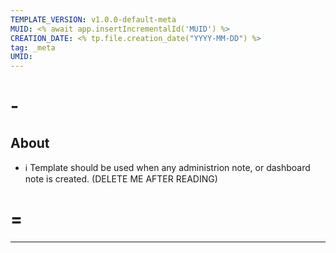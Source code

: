 ```yaml
---
TEMPLATE_VERSION: v1.0.0-default-meta
MUID: <% await app.insertIncrementalId('MUID') %>
CREATION_DATE: <% tp.file.creation_date("YYYY-MM-DD") %> 
tag: _meta 
UMID: 
---
```


# -
## About

* ℹ Template should be used when any administrion note, or dashboard note is created.  (DELETE ME AFTER READING)

# =

---

